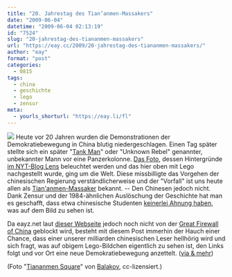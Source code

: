 ```yaml
---
title: "20. Jahrestag des Tian’anmen-Massakers"
date: "2009-06-04"
datetime: "2009-06-04 02:13:19"
id: "7524"
slug: "20-jahrestag-des-tiananmen-massakers"
url: "https://eay.cc/2009/20-jahrestag-des-tiananmen-massakers/"
author: "eay"
format: "post"
categories:
  - 0815
tags:
  - china
  - geschichte
  - lego
  - zensur
meta:
  - yourls_shorturl: "https://eay.li/fl"
---
```


![](https://eay.cc/uploads/2009/tankman.jpg) Heute vor 20 Jahren wurden die Demonstrationen der Demokratiebewegung in China blutig niedergeschlagen. Einen Tag später stellte sich ein später "[Tank Man](http://de.wikipedia.org/wiki/Tank_Man)" oder "Unknown Rebel" genannter, unbekannter Mann vor eine Panzerkolonne. [Das Foto](http://en.wikipedia.org/wiki/File:Tianasquare.jpg), dessen Hintergründe [im NYT-Blog Lens](http://lens.blogs.nytimes.com/2009/06/03/behind-the-scenes-tank-man-of-tiananmen/) beleuchtet werden und das hier oben mit Lego nachgestellt wurde, ging um die Welt. Diese missbilligte das Vorgehen der chinesischen Regierung verständlicherweise und der "Vorfall" ist uns heute allen als [Tian'anmen-Massaker](http://de.wikipedia.org/wiki/Tian%27anmen-Massaker) bekannt. -- Den Chinesen jedoch nicht. Dank Zensur und der 1984-ähnlichen Auslöschung der Geschichte hat man es geschafft, dass etwa chinesische Studenten [keinerlei Ahnung haben](http://www.pbs.org/wgbh/pages/frontline/tankman/themes/erasehistory.html), was auf dem Bild zu sehen ist.

Da eayz.net laut [dieser Webseite](http://www.websitepulse.com/help/testtools.china-test.html) jedoch noch nicht von der [Great Firewall of China](http://de.wikipedia.org/wiki/Internetkontrolle_in_der_Volksrepublik_China) geblockt wird, besteht mit diesem Post immerhin der Hauch einer Chance, dass einer unserer milliarden chinesischen Leser hellhörig wird und sich fragt, was auf obigem Lego-Bildchen eigentlich zu sehen ist, den Links folgt und vor Ort eine neue Demokratiebewegung anzettelt. ([via & mehr](http://www.nerdcore.de/wp/2009/06/03/20-jahrestag-des-tiananmen-massakers/))

(Foto "[Tiananmen Square](http://www.flickr.com/photos/balakov/2377782949/)" von [Balakov](http://www.flickr.com/photos/balakov/), cc-lizensiert.)
